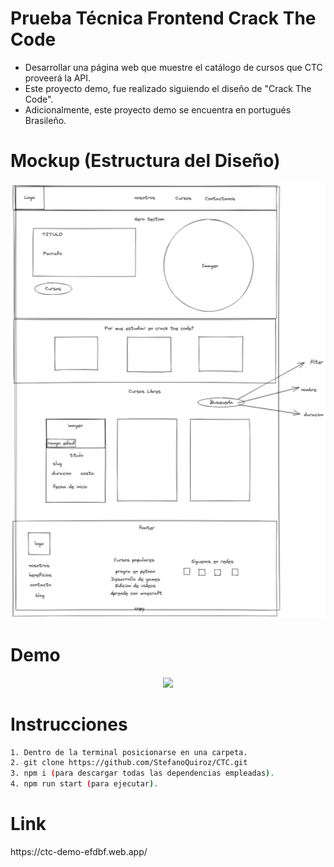 # Prueba Técnica Frontend Crack The Code

- Desarrollar una página web que muestre el catálogo de cursos que CTC proveerá la API.
- Este proyecto demo, fue realizado siguiendo el diseño de "Crack The Code".
- Adicionalmente, este proyecto demo se encuentra en portugués Brasileño. 

# Mockup (Estructura del Diseño)

<p align="center">

<img src='https://github.com/StefanoQuiroz/CTC/blob/main/src/images/Estructura.png' width='700px'>

</p>

# Demo

<p align="center">

<img src='https://github.com/StefanoQuiroz/CTC/blob/main/gif/ctc-demo.gif' width='700px'>

</p>


# Instrucciones

```sh
1. Dentro de la terminal posicionarse en una carpeta.
2. git clone https://github.com/StefanoQuiroz/CTC.git
3. npm i (para descargar todas las dependencias empleadas).
4. npm run start (para ejecutar).
```


# Link

<p align="left">
https://ctc-demo-efdbf.web.app/
</p>
